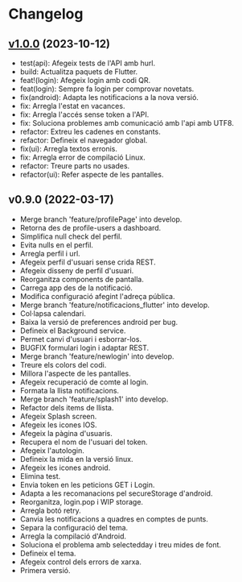 # Changelog

## [v1.0.0](https://github.com-utrescu/utrescu/cendrassosapp/compare/v0.9.0...v1.0.0) (2023-10-12)

- test(api): Afegeix tests de l'API amb hurl.
- build: Actualitza paquets de Flutter.
- feat!(login): Afegeix login amb codi QR.
- feat(login): Sempre fa login per comprovar novetats.
- fix(android): Adapta les notificacions a la nova versió.
- fix: Arregla l'estat en vacances.
- fix: Arregla l'accés sense token a l'API.
- fix: Soluciona problemes amb comunicació amb l'api amb UTF8.
- refactor: Extreu les cadenes en constants.
- refactor: Defineix el navegador global.
- fix(ui): Arregla textos erronis.
- fix: Arregla error de compilació Linux.
- refactor: Treure parts no usades.
- refactor(ui): Refer aspecte de les pantalles.

## v0.9.0 (2022-03-17)

- Merge branch 'feature/profilePage' into develop.
- Retorna des de profile-users a dashboard.
- Simplifica null check del perfil.
- Evita nulls en el perfil.
- Arregla perfil i url.
- Afegeix perfil d'usuari sense crida REST.
- Afegeix disseny de perfil d'usuari.
- Reorganitza components de pantalla.
- Carrega app des de la notificació.
- Modifica configuració afegint l'adreça pública.
- Merge branch 'feature/notificacions_flutter' into develop.
- Col·lapsa calendari.
- Baixa la versió de preferences android per bug.
- Defineix el Background service.
- Permet canvi d'usuari i esborrar-los.
- BUGFIX formulari login i adaptar REST.
- Merge branch 'feature/newlogin' into develop.
- Treure els colors del codi.
- Millora l'aspecte de les pantalles.
- Afegeix recuperació de comte al login.
- Formata la llista notificacions.
- Merge branch 'feature/splash1' into develop.
- Refactor dels items de llista.
- Afegeix Splash screen.
- Afegeix les icones IOS.
- Afegeix la pàgina d'usuaris.
- Recupera el nom de l'usuari del token.
- Afegeix l'autologin.
- Defineix la mida en la versió linux.
- Afegeix les icones android.
- Elimina test.
- Envia token en les peticions GET i Login.
- Adapta a les recomanacions pel secureStorage d'android.
- Reorganitza, login.pop i WIP storage.
- Arregla botó retry.
- Canvia les notificacions a quadres en comptes de punts.
- Separa la configuració del tema.
- Arregla la compilació d'Android.
- Soluciona el problema amb selectedday i treu mides de font.
- Defineix el tema.
- Afegeix control dels errors de xarxa.
- Primera versió.
